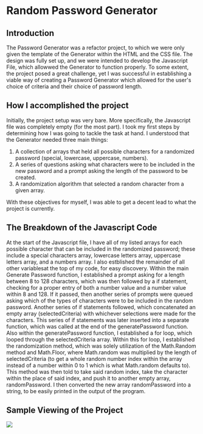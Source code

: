 # Random Password Generator

## Introduction
The Password Generator was a refactor project, to which we were only given the template of the Generator within the HTML and the CSS file. The design was fully set up, and we were intended to develop the Javascript File, which allowwed the Generator to function properly. To some extent, the project posed a great challenge, yet I was successful in establishing a viable way of creating a Password Generator which allowed for the user's choice of criteria and their choice of password length.

## How I accomplished the project
Initially, the project setup was very bare. More specifically, the Javascript file was completely empty (for the most part). I took my first steps by determining how I was going to tackle the task at hand. I understood that the Generator needed three main things:
1. A collection of arrays that held all possible characters for a randomized password (special, lowercase, uppercase, numbers).
2. A series of questions asking what characters were to be included in the new password and a prompt asking the length of the password to be created.
3. A randomization algorithm that selected a random character from a given array.

With these objectives for myself, I was able to get a decent lead to what the project is currently. 

## The Breakdown of the Javascript Code
At the start of the Javascript file, I have all of my listed arrays for each possible character that can be included in the randomized password; these include a special characters array, lowercase letters array, uppercase letters array, and a numbers array. I also estblished the remainder of all other variablesat the top of my code, for easy discovery. 
Within the main Generate Password function, I established a prompt asking for a length between 8 to 128 characters, which was then followed by a if statement, checking for a proper entry of both a number value and a number value within 8 and 128. If it passed, then another series of prompts were queued asking which of the types of characters were to be included in the random password. 
Another series of if statements followed, which concatenated an empty array (selectedCriteria) with whichever selections were made for the characters. This series of if statements was later inserted into a separate function, which was called at the end of the generatePassword function. 
Also within the generatePassword function, I established a for loop, which looped through the selectedCriteria array. Within this for loop, I established the randomization method, which was solely utilization of the Math.Random method and Math.Floor, where Math.random was multiplied by the length of selectedCriteria (to get a whole random number index within the array instead of a number within 0 to 1 which is what Math.random defaults to). This method was then told to take said random index, take the character within the place of said index, and push it to another empty array, randomPassword. I then converted the new array randomPassword into a string, to be easily printed in the output of the program.

## Sample Viewing of the Project
![](https://github.com/seddboi/Random-Password-Creator/blob/main/Untitled_%20Feb%2024%2C%202021%2012_44%20AM.gif)
